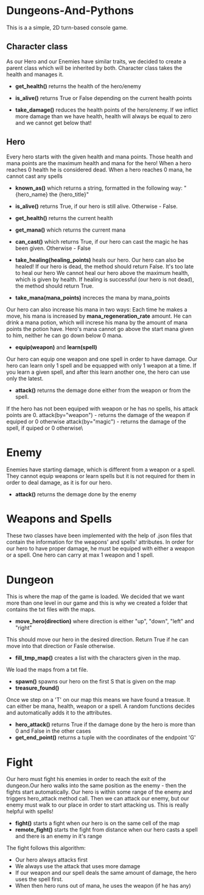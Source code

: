 # Dungeons-And-Pythons
This is a  a simple, 2D turn-based console game. 

## Character class
As our Hero and our Enemies have similar traits, we decided to create a parent class which will be inherited by both. 
Character class takes the health and manages it.

* **get_health()** returns the health of the hero/enemy 

* **is_alive()** returns True or False depending on the current health points

* **take_damage()** reduces the health points of the hero/enemy. If we inflict more damage than we have health, health will always be equal to zero and we cannot get below that!


## Hero
Every hero starts with the given health and mana points.
Those health and mana points are the maximum health and mana for the hero!
When a hero reaches 0 health he is considered dead.
When a hero reaches 0 mana, he cannot cast any spells

* **known_as()** which returns a string, formatted in the following way: "{hero_name} the {hero_title}"

* **is_alive()** returns True, if our hero is still alive. Otherwise - False.

* **get_health()** returns the current health

* **get_mana()** which returns the current mana

* **can_cast()** which returns True, if our hero can cast the magic he has been given. Otherwise - False

* **take_healing(healing_points)** heals our hero. Our hero can also be healed! If our hero is dead, the method should return False. It's too late to heal our hero
We cannot heal our hero above the maximum health, which is given by health. If healing is successful (our hero is not dead), the method should return True.

* **take_mana(mana_points)** increces the mana by mana_points

Our hero can also increase his mana in two ways:
Each time he makes a move, his mana is increased by **mana_regeneration_rate** amount.
He can drink a mana potion, which will increse his mana by the amount of mana points the potion have.
Hero's mana cannot go above the start mana given to him, neither he can go down below 0 mana.

* **equip(weapon)** and **learn(spell)**

Our hero can equip one weapon and one spell in order to have damage. Our hero can learn only 1 spell and be equapped with only 1 weapon at a time.
If you learn a given spell, and after this learn another one, the hero can use only the latest.

* **attack()** returns the demage done either from the weapon or from the spell. 

If the hero has not been equiped with weapon or he has no spells, his attack points are 0.
attack(by="weapon") - returns the damage of the weapon if equiped or 0 otherwise
attack(by="magic") - returns the damage of the spell, if quiped or 0 otherwise\

# Enemy
Enemies have starting damage, which is different from a weapon or a spell. 
They cannot equip weapons or learn spells but it is not required for them in order to deal damage, as it is for our hero.
* **attack()** returns the demage done by the enemy

# Weapons and Spells
These two classes have been implemented with the help of .json files that contain the information for the weapons' and spells' attributes. In order for our hero to have proper damage, he must be equiped with either a weapon or a spell. One hero can carry at max 1 weapon and 1 spell.

# Dungeon
This is where the map of the game is loaded. We decided that we want more than one level in our game and this is why we created a folder that contains the txt files with the maps.

* **move_hero(direction)** where direction is either "up", "down", "left" and "right"

This should move our hero in the desired direction.
Return True if he can move into that direction or Fasle otherwise.

* **fill_tmp_map()** creates a list with the characters given in the map. 

We load the maps from a txt file.

* **spawn()** spawns our hero on the first S that is given on the map
* **treasure_found()**

Once we step on a 'T' on our map this means we have found a treasue. It can either be mana, health, weapon or a spell. A random functions decides and automatically adds it to the attributes.

* **hero_attack()** returns True if the damage done by the hero is more than 0 and False in the other cases
* **get_end_point()** returns a tuple with the coordinates of the endpoint 'G' 

# Fight
Our hero must fight his enemies in order to reach the exit of the dungeon.Our hero walks into the same position as the enemy - then the fights start automatically. Our hero is within some range of the enemy and triggers hero_attack method call. Then we can attack our enemy, but our enemy must walk to our place in order to start attacking us. This is really helpful with spells!

* **fight()** starts a fight when our hero is on the same cell of the map
* **remote_fight()** starts the fight from distance when our hero casts a spell and there is an enemy in it's range

The fight follows this algorithm:
* Our hero always attacks first
* We always use the attack that uses more damage
* If our weapon and our spell deals the same amount of damage, the hero uses the spell first.
* When then hero runs out of mana, he uses the weapon (if he has any)

